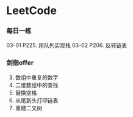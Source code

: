 # LeetCode

### 每日一练
03-01 P225. 用队列实现栈
03-02 P206. 反转链表
### 剑指offer

3. 数组中重复的数字
4. 二维数组中的查找
5. 替换空格
6. 从尾到头打印链表 
7. 重建二叉树
